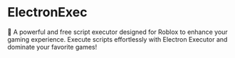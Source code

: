 # ElectronExec
🚀 A powerful and free script executor designed for Roblox to enhance your gaming experience. Execute scripts effortlessly with Electron Executor and dominate your favorite games!
